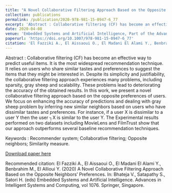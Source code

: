 ```yaml
---
title: "A Novel Collaborative Filtering Approach Based on the Opposite Neighbors’ Preferences"
collection: publications
permalink: /publication/2020-978-981-15-0947-6_77
excerpt: 'Abstract : Collaborative filtering (CF) has become an effective way to predict useful items. It is the most widespread recommendation technique. It relies on users who share similar tastes and preferences to suggest the items that they might be interested in. Despite its simplicity and justifiability, the collaborative filtering approach experiences many problems, including sparsity, gray sheep and scalability. These problems lead to deteriorating the accuracy of the obtained results. In this work, we present a novel collaborative filtering approach based on the opposite preferences of users. We focus on enhancing the accuracy of predictions and dealing with gray sheep problem by inferring new similar neighbors based on users who have dissimilar tastes and preferences. For instance, if a user X is dissimilar to a user Y then the user ┐X is similar to the user Y. The Experimental results performed on two datasets including MovieLens and FilmTrust show that our approach outperforms several baseline recommendation techniques.'
date: 2020-04-08
venue: 'Embedded Systems and Artificial Intelligence, Part of the Advances in Intelligent Systems and Computing book series (AISC, volume 1076)'
paperurl: 'https://doi.org/10.1007/978-981-15-0947-6_77'
citation: 'El Fazziki A., El Aissaoui O., El Madani El Alami Y., Benbrahim M., El Allioui Y. (2020) A Novel Collaborative Filtering Approach Based on the Opposite Neighbors’ Preferences. In: Bhateja V., Satapathy S., Satori H. (eds) Embedded Systems and Artificial Intelligence. Advances in Intelligent Systems and Computing, vol 1076. Springer, Singapore'
---
```

Abstract : Collaborative filtering (CF) has become an effective way to predict useful items. It is the most widespread recommendation technique. It relies on users who share similar tastes and preferences to suggest the items that they might be interested in. Despite its simplicity and justifiability, the collaborative filtering approach experiences many problems, including sparsity, gray sheep and scalability. These problems lead to deteriorating the accuracy of the obtained results. In this work, we present a novel collaborative filtering approach based on the opposite preferences of users. We focus on enhancing the accuracy of predictions and dealing with gray sheep problem by inferring new similar neighbors based on users who have dissimilar tastes and preferences. For instance, if a user X is dissimilar to a user Y then the user ┐X is similar to the user Y. The Experimental results performed on two datasets including MovieLens and FilmTrust show that our approach outperforms several baseline recommendation techniques.

Keywords : Recommender system; Collaborative filtering; Opposite neighbors; Similarity measure.

[Download paper here](/files/2020-978-981-15-0947-6_77.pdf)

Recommended citation: El Fazziki A., El Aissaoui O., El Madani El Alami Y., Benbrahim M., El Allioui Y. (2020) A Novel Collaborative Filtering Approach Based on the Opposite Neighbors’ Preferences. In: Bhateja V., Satapathy S., Satori H. (eds) Embedded Systems and Artificial Intelligence. Advances in Intelligent Systems and Computing, vol 1076. Springer, Singapore.
